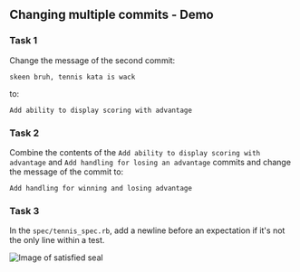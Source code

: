 ## Changing multiple commits - Demo

### Task 1

Change the message of the second commit:

```
skeen bruh, tennis kata is wack
```

to:

```
Add ability to display scoring with advantage
```

### Task 2

Combine the contents of the `Add ability to display scoring with advantage` and
`Add handling for losing an advantage` commits and change the message of the
commit to:

```
Add handling for winning and losing advantage
```

### Task 3

In the `spec/tennis_spec.rb`, add a newline before an expectation if it's not the
only line within a test.

![Image of satisfied seal](https://i.kym-cdn.com/photos/images/original/001/038/540/d8d.jpg)
